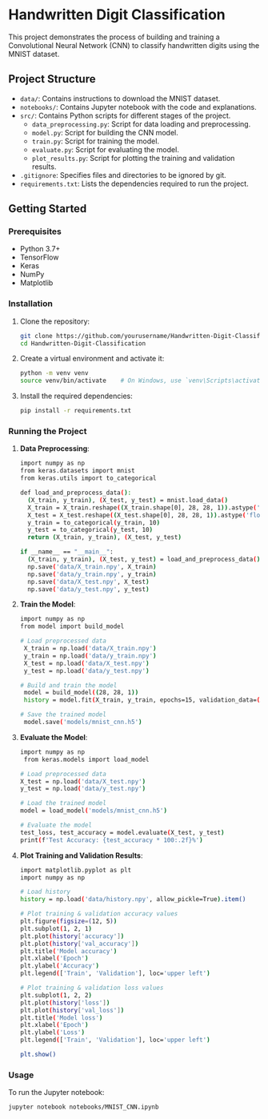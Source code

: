 # Handwritten Digit Classification

This project demonstrates the process of building and training a Convolutional Neural Network (CNN) to classify handwritten digits using the MNIST dataset.

## Project Structure

- `data/`: Contains instructions to download the MNIST dataset.
- `notebooks/`: Contains Jupyter notebook with the code and explanations.
- `src/`: Contains Python scripts for different stages of the project.
  - `data_preprocessing.py`: Script for data loading and preprocessing.
  - `model.py`: Script for building the CNN model.
  - `train.py`: Script for training the model.
  - `evaluate.py`: Script for evaluating the model.
  - `plot_results.py`: Script for plotting the training and validation results.
- `.gitignore`: Specifies files and directories to be ignored by git.
- `requirements.txt`: Lists the dependencies required to run the project.

## Getting Started

### Prerequisites

- Python 3.7+
- TensorFlow
- Keras
- NumPy
- Matplotlib

### Installation

1. Clone the repository:
    ```bash
    git clone https://github.com/yourusername/Handwritten-Digit-Classification.git
    cd Handwritten-Digit-Classification
    ```

2. Create a virtual environment and activate it:
    ```bash
    python -m venv venv
    source venv/bin/activate    # On Windows, use `venv\Scripts\activate`
    ```

3. Install the required dependencies:
    ```bash
    pip install -r requirements.txt
    ```

### Running the Project

1. **Data Preprocessing**:
    ```bash
    import numpy as np
    from keras.datasets import mnist
    from keras.utils import to_categorical

    def load_and_preprocess_data():
      (X_train, y_train), (X_test, y_test) = mnist.load_data()
      X_train = X_train.reshape((X_train.shape[0], 28, 28, 1)).astype('float32') / 255
      X_test = X_test.reshape((X_test.shape[0], 28, 28, 1)).astype('float32') / 255
      y_train = to_categorical(y_train, 10)
      y_test = to_categorical(y_test, 10)
      return (X_train, y_train), (X_test, y_test)

    if __name__ == "__main__":
      (X_train, y_train), (X_test, y_test) = load_and_preprocess_data()
      np.save('data/X_train.npy', X_train)
      np.save('data/y_train.npy', y_train)
      np.save('data/X_test.npy', X_test)
      np.save('data/y_test.npy', y_test)
    ```

2. **Train the Model**:
    ```bash
    import numpy as np
    from model import build_model

    # Load preprocessed data
     X_train = np.load('data/X_train.npy')
     y_train = np.load('data/y_train.npy')
     X_test = np.load('data/X_test.npy')
     y_test = np.load('data/y_test.npy')

   # Build and train the model
     model = build_model((28, 28, 1))
     history = model.fit(X_train, y_train, epochs=15, validation_data=(X_test, y_test))

    # Save the trained model
     model.save('models/mnist_cnn.h5')

    ```

3. **Evaluate the Model**:
    ```bash
    import numpy as np
     from keras.models import load_model

    # Load preprocessed data
    X_test = np.load('data/X_test.npy')
    y_test = np.load('data/y_test.npy')

    # Load the trained model
    model = load_model('models/mnist_cnn.h5')

    # Evaluate the model
    test_loss, test_accuracy = model.evaluate(X_test, y_test)
    print(f'Test Accuracy: {test_accuracy * 100:.2f}%')

    ```

4. **Plot Training and Validation Results**:
    ```bash
    import matplotlib.pyplot as plt
    import numpy as np

    # Load history
    history = np.load('data/history.npy', allow_pickle=True).item()

    # Plot training & validation accuracy values
    plt.figure(figsize=(12, 5))
    plt.subplot(1, 2, 1)
    plt.plot(history['accuracy'])
    plt.plot(history['val_accuracy'])
    plt.title('Model accuracy')
    plt.xlabel('Epoch')
    plt.ylabel('Accuracy')
    plt.legend(['Train', 'Validation'], loc='upper left')

    # Plot training & validation loss values
    plt.subplot(1, 2, 2)
    plt.plot(history['loss'])
    plt.plot(history['val_loss'])
    plt.title('Model loss')
    plt.xlabel('Epoch')
    plt.ylabel('Loss')
    plt.legend(['Train', 'Validation'], loc='upper left')

    plt.show()

    ```

### Usage

To run the Jupyter notebook:
```bash
jupyter notebook notebooks/MNIST_CNN.ipynb
